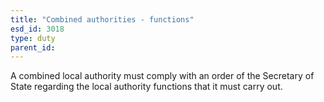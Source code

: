 ```yaml
---
title: "Combined authorities - functions"
esd_id: 3018
type: duty
parent_id:  
---
```


A combined local authority must comply with an order of the Secretary of State regarding the local authority functions that it must carry out.

